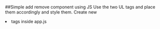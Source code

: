 ##Simple add remove component using JS
Use the two UL tags and place them accordingly and style them. Create new <li> tags inside app.js